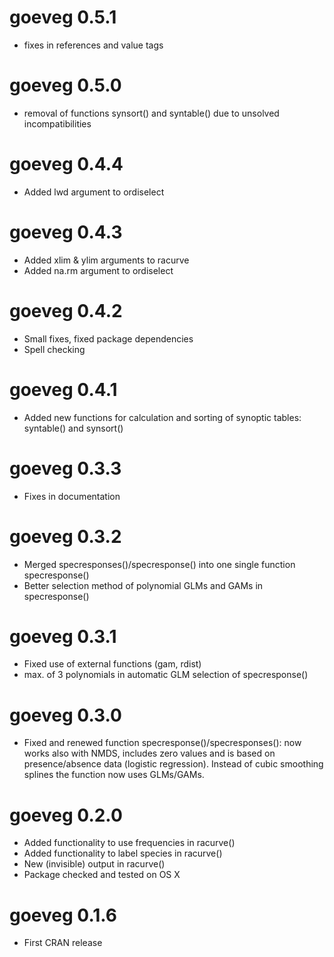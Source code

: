 # goeveg 0.5.1
- fixes in references and value tags

# goeveg 0.5.0
- removal of functions synsort() and syntable() due to unsolved incompatibilities

# goeveg 0.4.4
- Added lwd argument to ordiselect

# goeveg 0.4.3
- Added xlim & ylim arguments to racurve
- Added na.rm argument to ordiselect

# goeveg 0.4.2
- Small fixes, fixed package dependencies
- Spell checking

# goeveg 0.4.1
- Added new functions for calculation and sorting of synoptic tables: syntable() and synsort()

# goeveg 0.3.3
- Fixes in documentation

# goeveg 0.3.2
- Merged specresponses()/specresponse() into one single function specresponse()
- Better selection method of polynomial GLMs and GAMs in specresponse()

# goeveg 0.3.1

- Fixed use of external functions (gam, rdist)
- max. of 3 polynomials in automatic GLM selection of specresponse()

# goeveg 0.3.0

- Fixed and renewed function specresponse()/specresponses(): now works also with NMDS, includes zero values and is based on presence/absence data (logistic regression). Instead of cubic smoothing splines the function now uses GLMs/GAMs.

# goeveg 0.2.0

- Added functionality to use frequencies in racurve()
- Added functionality to label species in racurve()
- New (invisible) output in racurve()
- Package checked and tested on OS X

# goeveg 0.1.6

- First CRAN release
